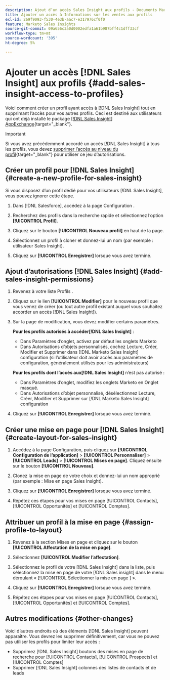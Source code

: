```yaml
---
description: Ajout d’un accès Sales Insight aux profils - Documents Marketo - Documentation du produit
title: Ajouter un accès à Informations sur les ventes aux profils
exl-id: 269f9093-f530-4e3b-aac7-e317976cf0f0
feature: Marketo Sales Insights
source-git-commit: 09a656c3a0d0002edfa1a61b987bff4c1dff33cf
workflow-type: tm+mt
source-wordcount: '395'
ht-degree: 5%

---
```


# Ajouter un accès [!DNL Sales Insight] aux profils {#add-sales-insight-access-to-profiles}

Voici comment créer un profil ayant accès à [!DNL Sales Insight] tout en supprimant l’accès pour vos autres profils. Ceci est destiné aux utilisateurs qui ont déjà installé le package [[!DNL Sales Insight] AppExchange](/help/marketo/product-docs/marketo-sales-insight/msi-for-salesforce/installation/install-marketo-sales-insight-package-in-salesforce-appexchange.md){target="_blank"}.

>[!IMPORTANT]
>
>Si vous avez précédemment accordé un accès [!DNL Sales Insight] à tous les profils, vous devez [supprimer l’accès au niveau du profil](/help/marketo/product-docs/marketo-sales-insight/msi-for-salesforce/configuration/remove-sales-insight-access.md){target="_blank"} pour utiliser ce jeu d’autorisations.

## Créer un profil pour [!DNL Sales Insight] {#create-a-new-profile-for-sales-insight}

Si vous disposez d’un profil dédié pour vos utilisateurs [!DNL Sales Insight], vous pouvez ignorer cette étape.

1. Dans [!DNL Salesforce], accédez à la page Configuration .

1. Recherchez des profils dans la recherche rapide et sélectionnez l’option **[!UICONTROL Profil]**.

1. Cliquez sur le bouton **[!UICONTROL Nouveau profil]** en haut de la page.

1. Sélectionnez un profil à cloner et donnez-lui un nom (par exemple : utilisateur Sales Insight).

1. Cliquez sur **[!UICONTROL Enregistrer]** lorsque vous avez terminé.

## Ajout d’autorisations [!DNL Sales Insight] {#add-sales-insight-permissions}

1. Revenez à votre liste Profils .

1. Cliquez sur le lien **[!UICONTROL Modifier]** pour le nouveau profil que vous venez de créer (ou tout autre profil existant auquel vous souhaitez accorder un accès [!DNL Sales Insight]).

1. Sur la page de modification, vous devez modifier certains paramètres.

   **Pour les profils autorisés à accéder[!DNL Sales Insight]** :

   * Dans Paramètres d’onglet, activez par défaut les onglets Marketo
   * Dans Autorisations d’objets personnalisés, cochez Lecture, Créer, Modifier et Supprimer dans [!DNL Marketo Sales Insight] configuration (si l’utilisateur doit avoir accès aux paramètres de configuration, généralement utilisés pour les administrateurs)

   **Pour les profils dont l’accès aux[!DNL Sales Insight]** n’est pas autorisé :

   * Dans Paramètres d’onglet, modifiez les onglets Marketo en Onglet masqué.
   * Dans Autorisations d’objet personnalisé, désélectionnez Lecture, Créer, Modifier et Supprimer sur [!DNL Marketo Sales Insight] configuration

1. Cliquez sur **[!UICONTROL Enregistrer]** lorsque vous avez terminé.

## Créer une mise en page pour [!DNL Sales Insight] {#create-layout-for-sales-insight}

1. Accédez à la page Configuration, puis cliquez sur **[!UICONTROL Configuration de l’application]** > **[!UICONTROL Personnaliser]** > **[!UICONTROL Leads]** > **[!UICONTROL Mises en page]**. Cliquez ensuite sur le bouton **[!UICONTROL Nouveau]**.

1. Clonez la mise en page de votre choix et donnez-lui un nom approprié (par exemple : Mise en page Sales Insight).

1. Cliquez sur **[!UICONTROL Enregistrer]** lorsque vous avez terminé.

1. Répétez ces étapes pour vos mises en page [!UICONTROL Contacts], [!UICONTROL Opportunités] et [!UICONTROL Comptes].

## Attribuer un profil à la mise en page {#assign-profile-to-layout}

1. Revenez à la section Mises en page et cliquez sur le bouton **[!UICONTROL Affectation de la mise en page]**.

1. Sélectionnez **[!UICONTROL Modifier l’affectation]**.

1. Sélectionnez le profil de votre [!DNL Sales Insight] dans la liste, puis sélectionnez la mise en page de votre [!DNL Sales insight] dans le menu déroulant « [!UICONTROL  Sélectionner la mise en page ] ».

1. Cliquez sur **[!UICONTROL Enregistrer]** lorsque vous avez terminé.

1. Répétez ces étapes pour vos mises en page [!UICONTROL Contacts], [!UICONTROL Opportunités] et [!UICONTROL Comptes].

## Autres modifications {#other-changes}

Voici d’autres endroits où des éléments [!DNL Sales Insight] peuvent apparaître. Vous devrez les supprimer définitivement, car vous ne pouvez pas utiliser les profils pour limiter leur accès :

* Supprimez [!DNL Sales Insight] boutons des mises en page de recherche pour [!UICONTROL Contacts], [!UICONTROL Prospects] et [!UICONTROL Comptes]
* Supprimer [!DNL Sales Insight] colonnes des listes de contacts et de leads
